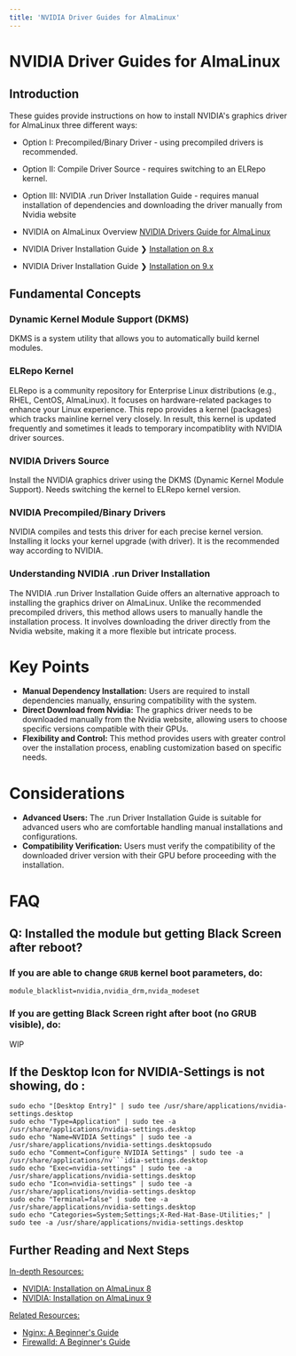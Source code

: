 ```yaml
---
title: 'NVIDIA Driver Guides for AlmaLinux'
---
```


# NVIDIA Driver Guides for AlmaLinux


## Introduction

These guides provide instructions on how to install NVIDIA's graphics driver for AlmaLinux three different ways:

- Option I: Precompiled/Binary Driver - using precompiled drivers is recommended.
- Option II: Compile Driver Source - requires switching to an ELRepo kernel.
- Option III: NVIDIA .run Driver Installation Guide - requires manual installation of dependencies and downloading the driver manually from Nvidia website

- NVIDIA on AlmaLinux Overview [NVIDIA Drivers Guide for AlmaLinux](/series/nvidia/)
- NVIDIA Driver Installation Guide ❯ [Installation on 8.x](/series/nvidia/nvidiaseries8x)
- NVIDIA Driver Installation Guide ❯ [Installation on 9.x](/series/nvidia/nvidiaseries9x)

## Fundamental Concepts

### Dynamic Kernel Module Support (DKMS)

DKMS is a system utility that allows you to automatically build kernel modules.

### ELRepo Kernel

ELRepo is a community repository for Enterprise Linux distributions (e.g., RHEL, CentOS, AlmaLinux). It focuses on hardware-related packages to enhance your Linux experience. This repo provides a kernel (packages) which tracks mainline kernel very closely. In result, this kernel is updated frequently and sometimes it leads to temporary incompatiblity with NVIDIA driver sources.

### NVIDIA Drivers Source
Install the NVIDIA graphics driver using the DKMS (Dynamic Kernel Module Support). Needs switching the kernel to ELRepo kernel version.

### NVIDIA Precompiled/Binary Drivers
NVIDIA compiles and tests this driver for each precise kernel version. Installing it locks your kernel upgrade (with driver). It is the recommended way according to NVIDIA.

### Understanding NVIDIA .run Driver Installation

The NVIDIA .run Driver Installation Guide offers an alternative approach to installing the graphics driver on AlmaLinux. Unlike the recommended precompiled drivers, this method allows users to manually handle the installation process. It involves downloading the driver directly from the Nvidia website, making it a more flexible but intricate process.

# Key Points

- **Manual Dependency Installation:** Users are required to install dependencies manually, ensuring compatibility with the system.
- **Direct Download from Nvidia:** The graphics driver needs to be downloaded manually from the Nvidia website, allowing users to choose specific versions compatible with their GPUs.
- **Flexibility and Control:** This method provides users with greater control over the installation process, enabling customization based on specific needs.

# Considerations

- **Advanced Users:** The .run Driver Installation Guide is suitable for advanced users who are comfortable handling manual installations and configurations.
- **Compatibility Verification:** Users must verify the compatibility of the downloaded driver version with their GPU before proceeding with the installation.

# FAQ

## Q: Installed the module but getting Black Screen after reboot?

### If you are able to change `GRUB` kernel boot parameters, do:

```
module_blacklist=nvidia,nvidia_drm,nvida_modeset
```

### If you are getting Black Screen right after boot (no GRUB visible), do:

WIP

## If the Desktop Icon for NVIDIA-Settings is not showing, do :

```
sudo echo "[Desktop Entry]" | sudo tee /usr/share/applications/nvidia-settings.desktop
sudo echo "Type=Application" | sudo tee -a /usr/share/applications/nvidia-settings.desktop
sudo echo "Name=NVIDIA Settings" | sudo tee -a /usr/share/applications/nvidia-settings.desktopsudo
sudo echo "Comment=Configure NVIDIA Settings" | sudo tee -a /usr/share/applications/nv```idia-settings.desktop
sudo echo "Exec=nvidia-settings" | sudo tee -a /usr/share/applications/nvidia-settings.desktop
sudo echo "Icon=nvidia-settings" | sudo tee -a /usr/share/applications/nvidia-settings.desktop
sudo echo "Terminal=false" | sudo tee -a /usr/share/applications/nvidia-settings.desktop
sudo echo "Categories=System;Settings;X-Red-Hat-Base-Utilities;" | sudo tee -a /usr/share/applications/nvidia-settings.desktop
```

## Further Reading and Next Steps
    
<u>In-depth Resources:</u>
- [NVIDIA: Installation on AlmaLinux 8](nvidiaseries8x)
- [NVIDIA: Installation on AlmaLinux 9](nvidiaseries9x)

<u>Related Resources:</u>
- [Nginx: A Beginner's Guide](/series/nginx/NginxSeriesA01)
- [Firewalld: A Beginner's Guide](/series/system/SystemSeriesA02)
